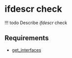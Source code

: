 # ifdescr check

<!-- prettier-ignore -->
!!! todo
    Describe *ifdescr* check

## Requirements

* [get_interfaces](../../../../dev/reference/scripts/get_interfaces.md)
